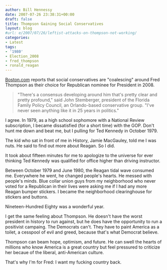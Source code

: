 ```yaml
---
author: Bill Hennessy
date: 2007-07-26 23:38:31+00:00
draft: false
title: Thompson Gaining Social Conservatives
layout: blog
#url: e/2007/07/26/leftist-attacks-on-thompson-not-working/
categories:
- Latest
tags:
- '1980'
- Election_2008
- fred_thompson
- ronald_reagan
---
```


[Boston.com](https://www.boston.com/news/nation/articles/2007/07/25/thompson_gains_among_social_conservatives/) reports that social conservatives are "coalescing" around Fred Thompson as their choice for Republican nominee for President in 2008.


> "There's a consensus developing around him that's pretty clear and pretty profound," said John Stemberger, president of the Florida Family Policy Council, an Orlando-based conservative group. "I've never seen anything like it in 25 years in politics."


I agree.  In 1979, as a high school sophomore with a National Review subscription, I became dissatisfied (for a short time) with the GOP.   Don't hunt me down and beat me, but I pulling for Ted Kennedy in October 1979.

The kid who sat in front of me in History, Jamie MacGauley, told me I was nuts.  He said to find out more about Reagan.  So I did.

It took about fifteen minutes for me to apologize to the universe for ever thinking Ted Kennedy was qualified for office higher than driving instructor.

Between October 1979 and June 1980, the Reagan tidal wave consumed me.  Everywhere he went, he changed people's hearts.  He messed with people's minds.  Blue collar union guys from my neighborhood who never voted for a Republican in their lives were asking me if I had any more Reagan bumper stickers.  I became the neighborhood clearinghouse for stickers and buttons.

Nineteen-Hundred Eighty was a wonderful year.

I get the same feeling about Thompson.  He doesn't have the worst president in history to run against, but he does have the opportunity to run a positivist campaing.  The Democrats can't.  They have to paint America as a toilet, a cesspool of evil and greed, because that's what Democrat believe.

Thompson can beam hope, optimism, and future.  He can swell the hearts of millions who know America is a great country but feel pressured to criticize her becaue of the liberal, anti-American culture.

That's why I'm for Fred:  I want my fucking country back.


